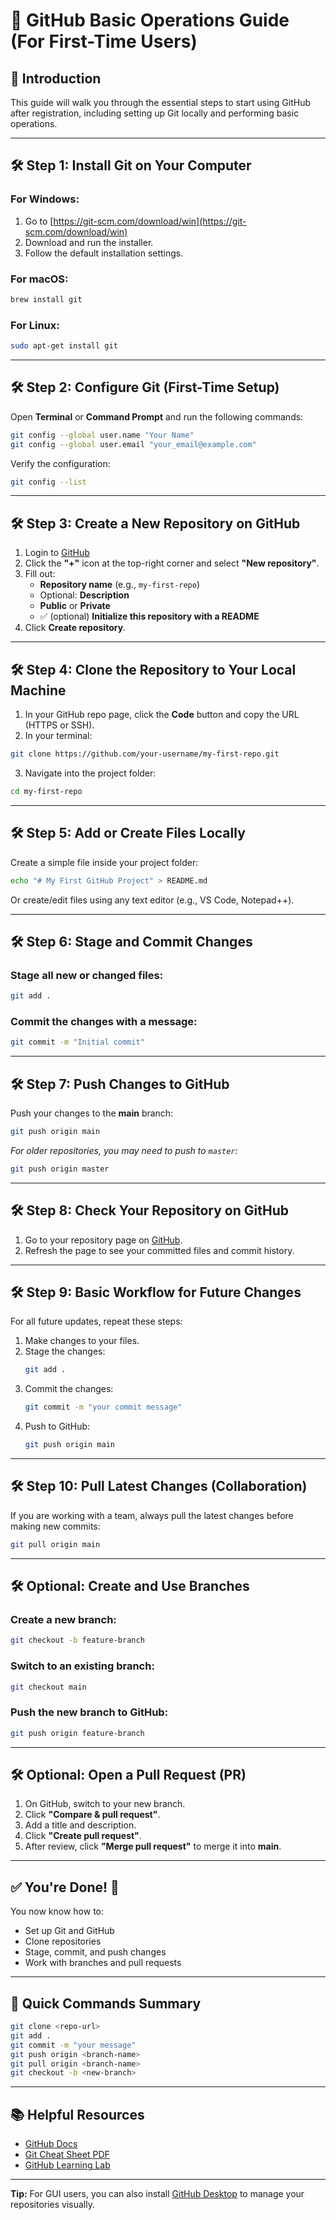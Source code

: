 
# 🚀 GitHub Basic Operations Guide (For First-Time Users)

## 📌 Introduction

This guide will walk you through the essential steps to start using GitHub after registration, including setting up Git locally and performing basic operations.

---

## 🛠 Step 1: Install Git on Your Computer

### For Windows:
1. Go to [https://git-scm.com/download/win](https://git-scm.com/download/win)
2. Download and run the installer.
3. Follow the default installation settings.

### For macOS:
```bash
brew install git
```

### For Linux:
```bash
sudo apt-get install git
```

---

## 🛠 Step 2: Configure Git (First-Time Setup)

Open **Terminal** or **Command Prompt** and run the following commands:

```bash
git config --global user.name "Your Name"
git config --global user.email "your_email@example.com"
```

Verify the configuration:

```bash
git config --list
```

---

## 🛠 Step 3: Create a New Repository on GitHub

1. Login to [GitHub](https://github.com)
2. Click the **"+"** icon at the top-right corner and select **"New repository"**.
3. Fill out:
   - **Repository name** (e.g., `my-first-repo`)
   - Optional: **Description**
   - **Public** or **Private**
   - ✅ (optional) **Initialize this repository with a README**
4. Click **Create repository**.

---

## 🛠 Step 4: Clone the Repository to Your Local Machine

1. In your GitHub repo page, click the **Code** button and copy the URL (HTTPS or SSH).
2. In your terminal:

```bash
git clone https://github.com/your-username/my-first-repo.git
```

3. Navigate into the project folder:

```bash
cd my-first-repo
```

---

## 🛠 Step 5: Add or Create Files Locally

Create a simple file inside your project folder:

```bash
echo "# My First GitHub Project" > README.md
```

Or create/edit files using any text editor (e.g., VS Code, Notepad++).

---

## 🛠 Step 6: Stage and Commit Changes

### Stage all new or changed files:

```bash
git add .
```

### Commit the changes with a message:

```bash
git commit -m "Initial commit"
```

---

## 🛠 Step 7: Push Changes to GitHub

Push your changes to the **main** branch:

```bash
git push origin main
```

_For older repositories, you may need to push to `master`:_

```bash
git push origin master
```

---

## 🛠 Step 8: Check Your Repository on GitHub

1. Go to your repository page on [GitHub](https://github.com).
2. Refresh the page to see your committed files and commit history.

---

## 🛠 Step 9: Basic Workflow for Future Changes

For all future updates, repeat these steps:
1. Make changes to your files.
2. Stage the changes:
   ```bash
   git add .
   ```
3. Commit the changes:
   ```bash
   git commit -m "your commit message"
   ```
4. Push to GitHub:
   ```bash
   git push origin main
   ```

---

## 🛠 Step 10: Pull Latest Changes (Collaboration)

If you are working with a team, always pull the latest changes before making new commits:

```bash
git pull origin main
```

---

## 🛠 Optional: Create and Use Branches

### Create a new branch:

```bash
git checkout -b feature-branch
```

### Switch to an existing branch:

```bash
git checkout main
```

### Push the new branch to GitHub:

```bash
git push origin feature-branch
```

---

## 🛠 Optional: Open a Pull Request (PR)

1. On GitHub, switch to your new branch.
2. Click **"Compare & pull request"**.
3. Add a title and description.
4. Click **"Create pull request"**.
5. After review, click **"Merge pull request"** to merge it into **main**.

---

## ✅ You're Done! 🎉

You now know how to:
- Set up Git and GitHub
- Clone repositories
- Stage, commit, and push changes
- Work with branches and pull requests

---

## 🔄 Quick Commands Summary

```bash
git clone <repo-url>
git add .
git commit -m "your message"
git push origin <branch-name>
git pull origin <branch-name>
git checkout -b <new-branch>
```

---

## 📚 Helpful Resources

- [GitHub Docs](https://docs.github.com/en)
- [Git Cheat Sheet PDF](https://education.github.com/git-cheat-sheet-education.pdf)
- [GitHub Learning Lab](https://lab.github.com/)

---

**Tip:** For GUI users, you can also install [GitHub Desktop](https://desktop.github.com/) to manage your repositories visually.
